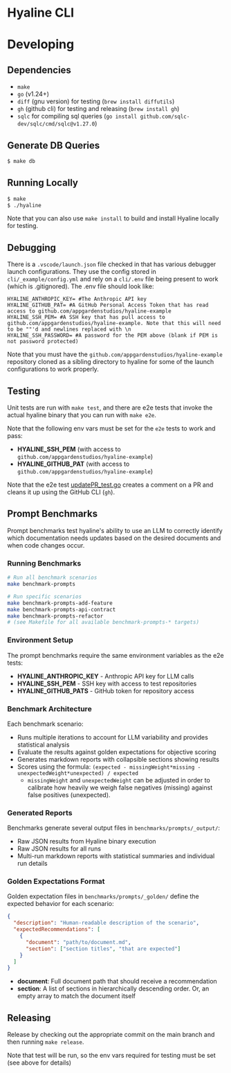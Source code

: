 # Hyaline CLI

# Developing

## Dependencies

* `make`
* `go` (v1.24+)
* `diff` (gnu version) for testing (`brew install diffutils`)
* `gh` (github cli) for testing and releasing (`brew install gh`)
* `sqlc` for compiling sql queries (`go install github.com/sqlc-dev/sqlc/cmd/sqlc@v1.27.0`)

## Generate DB Queries
```sh
$ make db
```

## Running Locally
```sh
$ make
$ ./hyaline
```

Note that you can also use `make install` to build and install Hyaline locally for testing.

## Debugging
There is a `.vscode/launch.json` file checked in that has various debugger launch configurations. They use the config stored in `cli/_example/config.yml` and rely on a `cli/.env` file being present to work (which is .gitignored). The .env file should look like:

```
HYALINE_ANTHROPIC_KEY= #The Anthropic API key
HYALINE_GITHUB_PAT= #A GitHub Personal Access Token that has read access to github.com/appgardenstudios/hyaline-example
HYALINE_SSH_PEM= #A SSH key that has pull access to github.com/appgardenstudios/hyaline-example. Note that this will need to be ""'d and newlines replaced with \n
HYALINE_SSH_PASSWORD= #A password for the PEM above (blank if PEM is not password protected)
```

Note that you must have the `github.com/appgardenstudios/hyaline-example` repository cloned as a sibling directory to hyaline for some of the launch configurations to work properly.

## Testing
Unit tests are run with `make test`, and there are e2e tests that invoke the actual hyaline binary that you can run with `make e2e`.

Note that the following env vars must be set for the `e2e` tests to work and pass:
* **HYALINE_SSH_PEM** (with access to `github.com/appgardenstudios/hyaline-example`)
* **HYALINE_GITHUB_PAT** (with access to `github.com/appgardenstudios/hyaline-example`)

Note that the e2e test [updatePR_test.go](./e2e/updatePR_test.go) creates a comment on a PR and cleans it up using the GitHub CLI (`gh`).

## Prompt Benchmarks

Prompt benchmarks test hyaline's ability to use an LLM to correctly identify which documentation needs updates based on the desired documents and when code changes occur.

### Running Benchmarks

```sh
# Run all benchmark scenarios
make benchmark-prompts

# Run specific scenarios
make benchmark-prompts-add-feature
make benchmark-prompts-api-contract
make benchmark-prompts-refactor
# (see Makefile for all available benchmark-prompts-* targets)
```

### Environment Setup

The prompt benchmarks require the same environment variables as the e2e tests:
* **HYALINE_ANTHROPIC_KEY** - Anthropic API key for LLM calls
* **HYALINE_SSH_PEM** - SSH key with access to test repositories
* **HYALINE_GITHUB_PATS** - GitHub token for repository access

### Benchmark Architecture

Each benchmark scenario:
- Runs multiple iterations to account for LLM variability and provides statistical analysis
- Evaluate the results against golden expectations for objective scoring
- Generates markdown reports with collapsible sections showing results
- Scores using the formula: `(expected - missingWeight*missing - unexpectedWeight*unexpected) / expected`
  - `missingWeight` and `unexpectedWeight` can be adjusted in order to calibrate how heavily we weigh false negatives (missing) against false positives (unexpected).

### Generated Reports

Benchmarks generate several output files in `benchmarks/prompts/_output/`:
- Raw JSON results from Hyaline binary execution
- Raw JSON results for all runs
- Multi-run markdown reports with statistical summaries and individual run details

### Golden Expectations Format

Golden expectation files in `benchmarks/prompts/_golden/` define the expected behavior for each scenario:

```json
{
  "description": "Human-readable description of the scenario",
  "expectedRecommendations": [
    {
      "document": "path/to/document.md",
      "section": ["section titles", "that are expected"]
    }
  ]
}
```

- **document**: Full document path that should receive a recommendation
- **section**: A list of sections in hierarchically descending order. Or, an empty array to match the document itself 

## Releasing
Release by checking out the appropriate commit on the main branch and then running `make release`.

Note that test will be run, so the env vars required for testing must be set (see above for details)